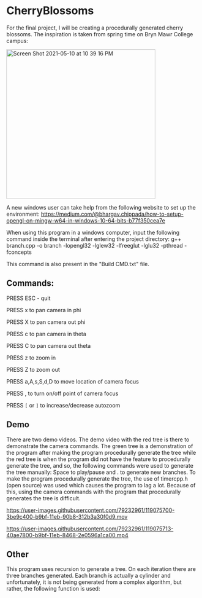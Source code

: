 # CherryBlossoms

For the final project, I will be creating a procedurally generated cherry blossoms. The inspiration is taken from spring time on Bryn Mawr College campus:


<img width="389" alt="Screen Shot 2021-05-10 at 10 39 16 PM" src="https://user-images.githubusercontent.com/79232961/117749976-a0976880-b1e0-11eb-9579-1350bda2700b.png">


A new windows user can take help from the following website to set up the environment: https://medium.com/@bhargav.chippada/how-to-setup-opengl-on-mingw-w64-in-windows-10-64-bits-b77f350cea7e

When using this program in a windows computer, input the following command inside the terminal after entering the project directory: g++ branch.cpp -o branch -lopengl32 -lglew32 -lfreeglut -lglu32 -pthread -fconcepts

This command is also present in the "Build CMD.txt" file.

## Commands:
PRESS ESC - quit

PRESS x to pan camera in phi

PRESS X to pan camera out phi

PRESS c to pan camera in theta

PRESS C to pan camera out theta

PRESS z to zoom in

PRESS Z to zoom out

PRESS a,A,s,S,d,D to move location of camera focus

PRESS , to turn on/off point of camera focus

PRESS `[` or `]` to increase/decrease autozoom 

## Demo



There are two demo videos. The demo video with the red tree is there to demonstrate the camera commands. The green tree is a demonstration of the program after making the program procedurally generate the tree while the red tree is when the program did not have the feature to procedurally generate the tree, and so, the following commands were used to generate the tree manually: Space to play/pause and . to generate new branches. To make the program procedurally generate the tree, the use of timercpp.h (open source) was used which causes the program to lag a lot. Because of this, using the camera commands with the program that procedurally generates the tree is difficult. 


https://user-images.githubusercontent.com/79232961/119075700-3be9c400-b9bf-11eb-90b8-312b3a30f0d9.mov


https://user-images.githubusercontent.com/79232961/119075713-40ae7800-b9bf-11eb-8468-2e0596a1ca00.mp4

## Other

This program uses recursion to generate a tree. On each iteration there are three branches generated. Each branch is actually a cylinder and unfortunately, it is not being generated from a complex algorithm, but rather, the following function is used: 





